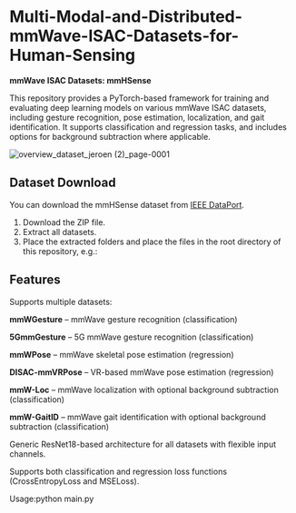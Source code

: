 # Multi-Modal-and-Distributed-mmWave-ISAC-Datasets-for-Human-Sensing

**mmWave ISAC Datasets: mmHSense**

This repository provides a PyTorch-based framework for training and evaluating deep learning models on various mmWave ISAC datasets, including gesture recognition, pose estimation, localization, and gait identification. It supports classification and regression tasks, and includes options for background subtraction where applicable.

![overview_dataset_jeroen (2)_page-0001](https://github.com/user-attachments/assets/e848e512-4d0c-451b-b28e-bb54a9ada3d8)


## Dataset Download

You can download the mmHSense dataset from [IEEE DataPort](https://ieee-dataport.org/documents/mmhsense-multi-modal-and-distributed-mmwave-isac-datasets-human-sensing).

1. Download the ZIP file.
2. Extract all datasets.
3. Place the extracted folders and place the files in the root directory of this repository, e.g.:


## Features
Supports multiple datasets:

**mmWGesture** – mmWave gesture recognition (classification)

**5GmmGesture** – 5G mmWave gesture recognition (classification)

**mmWPose** – mmWave skeletal pose estimation (regression)

**DISAC-mmVRPose** – VR-based mmWave pose estimation (regression)

**mmW-Loc** – mmWave localization with optional background subtraction (classification)

**mmW-GaitID** – mmWave gait identification with optional background subtraction (classification)

Generic ResNet18-based architecture for all datasets with flexible input channels.


Supports both classification and regression loss functions (CrossEntropyLoss and MSELoss).

Usage:python main.py
